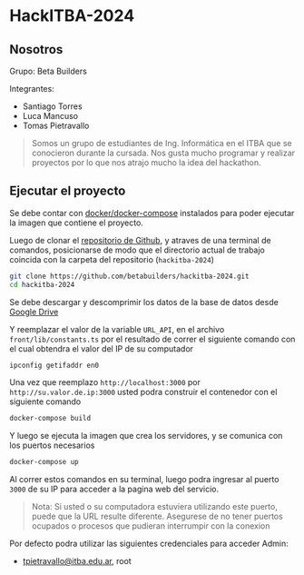 # HackITBA-2024


## Nosotros
Grupo: Beta Builders

Integrantes:
- Santiago Torres
- Luca Mancuso
- Tomas Pietravallo

> Somos un grupo de estudiantes de Ing. Informática en el ITBA que se conocieron durante la cursada. Nos gusta mucho programar y realizar proyectos por lo que nos atrajo mucho la idea del hackathon.

## Ejecutar el proyecto

Se debe contar con [docker/docker-compose](https://docs.docker.com/manuals/) instalados para poder ejecutar la imagen que contiene el proyecto.

Luego de clonar el [repositorio de Github](https://github.com/betabuilders/hackitba-2024), y atraves de una terminal de comandos, posicionarse de modo que el directorio actual de trabajo coincida con la carpeta del repositorio (`hackitba-2024`)

```sh
git clone https://github.com/betabuilders/hackitba-2024.git
cd hackitba-2024
```

Se debe descargar y descomprimir los datos de la base de datos desde [Google Drive](https://drive.google.com/file/d/1yira8OS-koOvfw0gOew8VdLxFVRIVaaQ/view?usp=share_link)

Y reemplazar el valor de la variable `URL_API`, en el archivo `front/lib/constants.ts` por el resultado de correr el siguiente comando con el cual obtendra el valor del IP de su computador

```sh
ipconfig getifaddr en0
```

Una vez que reemplazo `http://localhost:3000` por `http://su.valor.de.ip:3000` usted podra construir el contenedor con el siguiente comando

```sh
docker-compose build
```

Y luego se ejecuta la imagen que crea los servidores, y se comunica con los puertos necesarios
```sh
docker-compose up
```

Al correr estos comandos en su terminal, luego podra ingresar al puerto `3000` de su IP para acceder a la pagina web del servicio.

> Nota: Si usted o su computadora estuviera utilizando este puerto, puede que la URL resulte diferente. Asegurese de no tener puertos ocupados o procesos que pudieran interrumpir con la conexion


Por defecto podra utilizar las siguientes credenciales para acceder
Admin:
- tpietravallo@itba.edu.ar, root